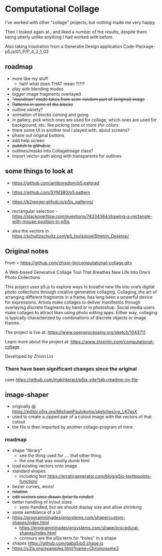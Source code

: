 # Computational Collage

I've worked with other "collage" projects, but nothing made me very happy.

Then I looked again at , and liked a number of the results, despite them being utterly unlike anything I had worked with before.

Also taking inspiration from a Generatie Design application Code-Package-p5.js/01_P/P_4_2_1_02

## roadmap

- more like my stuff
  - hah! what does THAT mean ?!?!?
- play with blending modes
- bigger image fragments overlayed
- ~~"mondrian" mode takes from semi-random part of (original) image~~
- ~~Patterns in some of the blocks~~
- outline variety?
- animation of blocks coming and going
- in gallery, pick which ones are used for collage, which ones are used for background, etc. like picking (one or more )for colors
- there some UI in another tool I played with, about screens?
- phase out original buttons
- add help screen
- ~~publish to github.io~~
- outlines/masks into CollageImage class?
- import vector-path along with transparents for outlines

## some things to look at

- <https://github.com/antiboredom/p5.patgrad>
- <https://github.com/SYM380/p5.pattern>
- <https://b2renger.github.io/p5js_patterns/>

- rectangular selection - https://stackoverflow.com/questions/74334364/drawing-a-rectangle-with-mouse-position-in-p5js
- also the vectors in https://schultzschultz.com/p5_tools/pixelStretch_Desktop/


## Original notes 

From < https://github.com/zhixin-lin/computational-collage.git>

A Web-based Generative Collage Tool That Breathes New Life Into One’s Photo Collections


This project uses p5.js to explore ways to breathe new life into one’s digital photo collections through creative generative collaging. Collaging, the art of arranging different fragments in a frame, has long been a powerful device for expressions. Artists make collages to deliver manifestos through overlaying discrete fragments by hand or in photoshop. Social media users make collages to attract likes using photo editing apps. Either way, collaging is typically characterized by combinations of discrete objects or image frames.


The project is live at: https://www.openprocessing.org/sketch/1043711

Learn more about the project at: https://www.zhixinlin.com/computational-collage

Developed by Zhixin Lin

### There have been significant changes since the original

uses https://github.com/makinteract/p5js-vite?tab=readme-ov-file


## image-shaper

- originally @ https://editor.p5js.org/MichaelPaulukonis/sketches/cg_LK7asX
- used to create a zipped pair of a cutout image with the vectors of that cutout
- the file is then imported by another collage-program of mine

### roadmap

- shape "library"
  - see the thing used for .... that other thing.
  - the one that was mostly dumb html
- load existing vectors onto image
- standard shapes
  - including text <https://erraticgenerator.com/blog/p5js-texttopoints-function/>
- bezier curves, wooo!
- ~~rotation~~
- ~~edit vectors once drawn (prior to render)~~
- better handling of in/out sizes
  - semi-handled, but we should display size and allow shrinking
- some semblance of a UI
- https://programmingdesignsystems.com/shape/custom-shapes/index.html
  - https://programmingdesignsystems.com/shape/procedural-shapes/index.html
  - contours are the p5js term for "holes" in a shape
- shapes https://github.com/gaba5/p5.shape.js
- https://c2js.org/examples.html?name=Chromosome3


